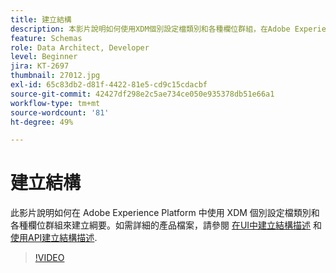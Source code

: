 ```yaml
---
title: 建立結構
description: 本影片說明如何使用XDM個別設定檔類別和各種欄位群組，在Adobe Experience Platform中建立結構描述。
feature: Schemas
role: Data Architect, Developer
level: Beginner
jira: KT-2697
thumbnail: 27012.jpg
exl-id: 65c83db2-d81f-4422-81e5-cd9c15cdacbf
source-git-commit: 42427df298e2c5ae734ce050e935378db51e66a1
workflow-type: tm+mt
source-wordcount: '81'
ht-degree: 49%

---
```


# 建立結構

此影片說明如何在 Adobe Experience Platform 中使用 XDM 個別設定檔類別和各種欄位群組來建立綱要。如需詳細的產品檔案，請參閱 [在UI中建立結構描述](https://experienceleague.adobe.com/docs/experience-platform/xdm/tutorials/create-schema-ui.html?lang=zh-Hant) 和 [使用API建立結構描述](https://experienceleague.adobe.com/docs/experience-platform/xdm/tutorials/create-schema-api.html?lang=zh-Hant).

>[!VIDEO](https://video.tv.adobe.com/v/27012?quality=12&learn=on)